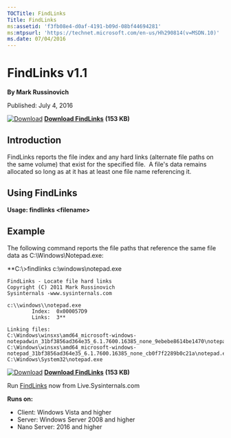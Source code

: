 ```yaml
--- 
TOCTitle: FindLinks
Title: FindLinks
ms:assetid: 'f3fb08e4-d0af-4191-b09d-08bf44694281'
ms:mtpsurl: 'https://technet.microsoft.com/en-us/Hh290814(v=MSDN.10)'
ms.date: 07/04/2016
---
```


FindLinks v1.1
==============

**By Mark Russinovich**

Published: July 4, 2016

[![Download](/media/landing/sysinternals/download_sm.png)](https://download.sysinternals.com/files/FindLinks.zip) [**Download FindLinks**](https://download.sysinternals.com/files/FindLinks.zip) **(153 KB)**


## Introduction

FindLinks reports the file index and any hard links (alternate file
paths on the same volume) that exist for the specified file.  A file's
data remains allocated so long as at it has at least one file name
referencing it.

## Using FindLinks

**Usage: findlinks &lt;filename&gt;**

## Example

The following command reports the file paths that reference the same
file data as C:\\Windows\\Notepad.exe:

**C:\\&gt;findlinks c:\\windows\\notepad.exe  

```Shell
FindLinks - Locate file hard links  
Copyright (C) 2011 Mark Russinovich  
Sysinternals -www.sysinternals.com  

c:\\windows\\notepad.exe  
        Index:  0x000057D9  
        Links:  3**

Linking files:
C:\Windows\winsxs\amd64_microsoft-windows-notepadwin_31bf3856ad364e35_6.1.7600.16385_none_9ebebe8614be1470\notepad.exe
C:\Windows\winsxs\amd64_microsoft-windows-notepad_31bf3856ad364e35_6.1.7600.16385_none_cb0f7f2289b0c21a\notepad.exe
C:\Windows\System32\notepad.exe

```

[![Download](/media/landing/sysinternals/download_sm.png)](https://download.sysinternals.com/files/FindLinks.zip) [**Download FindLinks**](https://download.sysinternals.com/files/FindLinks.zip) **(153 KB)**

Run [FindLinks](https://live.sysinternals.com/FindLinks.exe) now from Live.Sysinternals.com

**Runs on:**

  - Client: Windows Vista and higher
  - Server: Windows Server 2008 and higher
  - Nano Server: 2016 and higher